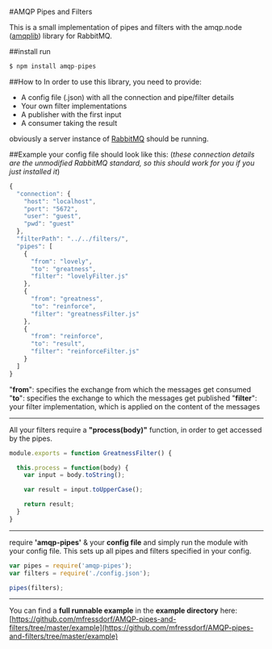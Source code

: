 #AMQP Pipes and Filters

This is a small implementation of pipes and filters with the amqp.node ([amqplib](https://github.com/squaremo/amqp.node)) library for RabbitMQ.

##install
run

```javascript
$ npm install amqp-pipes
```
##How to
In order to use this library, you need to provide:

- A config file (.json) with all the connection and pipe/filter details
- Your own filter implementations
- A publisher with the first input
- A consumer taking the result

obviously a server instance of [RabbitMQ](https://www.rabbitmq.com/download.html) should be running.

##Example
your config file should look like this: (*these connection details are the unmodified RabbitMQ standard, so this should work for you if you just installed it*)

```javascript
{
  "connection": {
    "host": "localhost",
    "port": "5672",
    "user": "guest",
    "pwd": "guest"
  },
  "filterPath": "../../filters/",
  "pipes": [
    {
      "from": "lovely",
      "to": "greatness",
      "filter": "lovelyFilter.js"
    },
    {
      "from": "greatness",
      "to": "reinforce",
      "filter": "greatnessFilter.js"
    },
    {
      "from": "reinforce",
      "to": "result",
      "filter": "reinforceFilter.js"
    }
  ]
}

```

"**from**": specifies the exchange from which the messages get consumed
"**to**": specifies the exchange to which the messages get published
"**filter**": your filter implementation, which is applied on the content of the messages
***
All your filters require a **"process(body)"** function, in order to get accessed by the pipes.

```javascript
module.exports = function GreatnessFilter() {

  this.process = function(body) {
    var input = body.toString();

    var result = input.toUpperCase();

    return result;
  }
}
```

***
require **'amqp-pipes'** & your **config file** and simply run the module with your config file. This sets up all pipes and filters specified in your config.

```javascript
var pipes = require('amqp-pipes');
var filters = require('./config.json');

pipes(filters);
```
***

You can find a **full runnable example** in the **example directory** here:
[https://github.com/mfressdorf/AMQP-pipes-and-filters/tree/master/example](https://github.com/mfressdorf/AMQP-pipes-and-filters/tree/master/example)
